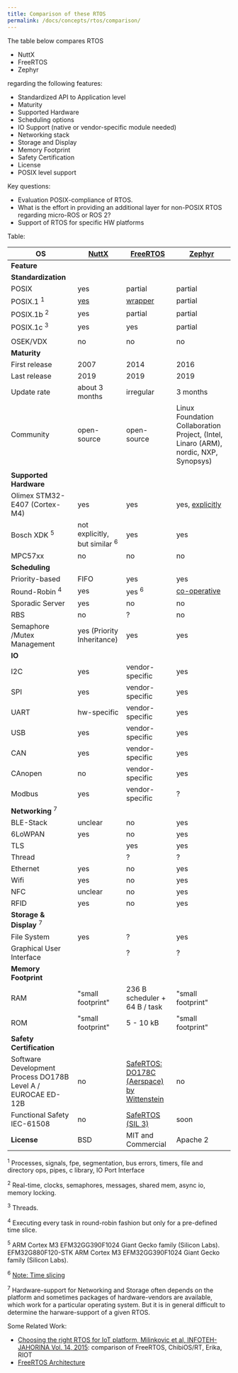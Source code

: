 ```yaml
---
title: Comparison of these RTOS
permalink: /docs/concepts/rtos/comparison/
---
```


The table below compares RTOS 
* NuttX
* FreeRTOS
* Zephyr

regarding the following features:
* Standardized API to Application level
* Maturity
* Supported Hardware
* Scheduling options
* IO Support (native or vendor-specific module needed)
* Networking stack
* Storage and Display
* Memory Footprint
* Safety Certification
* License
* POSIX level support

Key questions:
* Evaluation POSIX-compliance of RTOS. 
* What is the effort in providing an additional layer for non-POSIX RTOS regarding micro-ROS or ROS 2?
* Support of RTOS for specific HW platforms

Table:

| **OS**                                                       | [NuttX](http://nuttx.org/)               | [FreeRTOS](https://sourceforge.net/projects/freertos/)                                                                   | [Zephyr](https://www.zephyrproject.org/)                                                        |
| ------------------------------------------------------------ | ---------------------------------------- | ------------------------------------------------------------------------------------------------------------------------ | ----------------------------------------------------------------------------------------------- |
| **Feature**                                                  |                                          |                                                                                                                          |                                                                                                 |
| **Standardization**                                          |                                          |                                                                                                                          |                                                                                                 |
| POSIX                                                        | yes                                      | partial                                                                                                                  | partial                                                                                         |
| POSIX.1 <sup>1</sup>                                         | [yes](http://nuttx.org/)                 | [wrapper](https://interactive.freertos.org/hc/en-us/community/posts/210029046-POSIX-Wrapper-for-FreeRTOS)                | partial                                                                                         |
| POSIX.1b <sup>2</sup>                                        | yes                                      | partial                                                                                                                  | partial                                                                                         |
| POSIX.1c <sup>3</sup>                                        | yes                                      | yes                                                                                                                      | partial                                                                                         |
|                                                              |                                          |                                                                                                                          |                                                                                                 |
| OSEK/VDX                                                     | no                                       | no                                                                                                                       | no                                                                                              |
| **Maturity**                                                 |                                          |                                                                                                                          |                                                                                                 |
| First release                                                | 2007                                     | 2014                                                                                                                     | 2016                                                                                            |
| Last release                                                 | 2019                                     | 2019                                                                                                                     | 2019                                                                                            |
| Update rate                                                  | about 3 months                           | irregular                                                                                                                | 3 months                                                                                        |
| Community                                                    | open-source                              | open-source                                                                                                              | Linux Foundation Collaboration Project, (Intel, Linaro (ARM), nordic, NXP, Synopsys)            |
|                                                              |                                          |                                                                                                                          |                                                                                                 |
| **Supported Hardware**                                       |                                          |                                                                                                                          |                                                                                                 |
| Olimex STM32-E407 (Cortex-M4)                                | yes                                      | yes                                                                                                                      | yes, [explicitly](https://docs.zephyrproject.org/latest/reference/kernel/scheduling/index.html) |
| Bosch XDK <sup>5</sup>                                       | not explicitly, but similar <sup>6</sup> | yes                                                                                                                      | yes                                                                                             |
| MPC57xx                                                      | no                                       | no                                                                                                                       | no                                                                                              |
| **Scheduling**                                               |                                          |                                                                                                                          |                                                                                                 |
| Priority-based                                               | FIFO                                     | yes                                                                                                                      | yes                                                                                             |
| Round-Robin <sup>4</sup>                                     | yes                                      | yes <sup>6</sup>                                                                                                         | [co-operative](https://docs.zephyrproject.org/latest/reference/kernel/scheduling/index.html)    |
| Sporadic Server                                              | yes                                      | no                                                                                                                       | no                                                                                              |
| RBS                                                          | no                                       | ?                                                                                                                        | no                                                                                              |
| Semaphore /Mutex Management                                  | yes (Priority Inheritance)               | yes                                                                                                                      | yes                                                                                             |
| **IO**                                                       |                                          |                                                                                                                          |                                                                                                 |
| I2C                                                          | yes                                      | vendor-specific                                                                                                          | yes                                                                                             |
| SPI                                                          | yes                                      | vendor-specific                                                                                                          | yes                                                                                             |
| UART                                                         | hw-specific                              | vendor-specific                                                                                                          | yes                                                                                             |
| USB                                                          | yes                                      | vendor-specific                                                                                                          | yes                                                                                             |
| CAN                                                          | yes                                      | vendor-specific                                                                                                          | yes                                                                                             |
| CAnopen                                                      | no                                       | vendor-specific                                                                                                          | yes                                                                                             |
| Modbus                                                       | yes                                      | vendor-specific                                                                                                          | ?                                                                                               |
| **Networking** <sup>7</sup>                                  |                                          |                                                                                                                          |                                                                                                 |
| BLE-Stack                                                    | unclear                                  | no                                                                                                                       | yes                                                                                             |
| 6LoWPAN                                                      | yes                                      | no                                                                                                                       | yes                                                                                             |
| TLS                                                          |                                          | yes                                                                                                                      | yes                                                                                             |
| Thread                                                       |                                          | ?                                                                                                                        | ?                                                                                               |
| Ethernet                                                     | yes                                      | no                                                                                                                       | yes                                                                                             |
| Wifi                                                         | yes                                      | no                                                                                                                       | yes                                                                                             |
| NFC                                                          | unclear                                  | no                                                                                                                       | yes                                                                                             |
| RFID                                                         | yes                                      | no                                                                                                                       | yes                                                                                             |
| **Storage & Display** <sup>7</sup>                           |                                          |                                                                                                                          |                                                                                                 |
| File System                                                  | yes                                      | ?                                                                                                                        | yes                                                                                             |
| Graphical User Interface                                     |                                          | ?                                                                                                                        | ?                                                                                               |
| **Memory Footprint**                                         |                                          |                                                                                                                          |                                                                                                 |
| RAM                                                          | "small footprint"                        | 236 B scheduler + 64 B / task                                                                                            | "small footprint"                                                                               |
| ROM                                                          | "small footprint"                        | 5 - 10 kB                                                                                                                | "small footprint"                                                                               |
| **Safety Certification**                                     |                                          |                                                                                                                          |                                                                                                 |
| Software Development Process DO178B Level A / EUROCAE ED-12B | no                                       | [SafeRTOS: DO178C (Aerspace) by Wittenstein](https://www.highintegritysystems.com/safertos/certification-and-standards/) | no                                                                                              |
| Functional Safety IEC-61508                                  | no                                       | [SafeRTOS (SIL 3)](https://www.freertos.org/FreeRTOS-Plus/Safety_Critical_Certified/SafeRTOS.shtml)                      | soon                                                                                            |
| **License**                                                  | BSD                                      | MIT and Commercial                                                                                                       | Apache 2                                                                                        |

<sup>1</sup> Processes, signals, fpe, segmentation, bus errors, timers, file and directory ops, pipes, c library, IO Port Interface

<sup>2</sup> Real-time, clocks, semaphores, messages, shared mem, async io, memory locking.

<sup>3</sup> Threads.

<sup>4</sup> Executing every task in round-robin fashion but only for a pre-defined time slice.

<sup>5</sup> ARM Cortex M3 EFM32GG390F1024 Giant Gecko family (Silicon Labs). EFM32G880F120-STK ARM Cortex M3 EFM32GG390F1024 Giant Gecko family (Silicon Labs).

<sup>6</sup> [Note: Time slicing](https://www.freertos.org/Documentation/161204_Mastering_the_FreeRTOS_Real_Time_Kernel-A_Hands-On_Tutorial_Guide.pdf)

<sup>7</sup> Hardware-support for Networking and Storage often depends on the platform and sometimes packages of hardware-vendors are available, which work for a particular operating system. But it is in general difficult to determine the harware-support of a given RTOS.

Some Related Work:
* [Choosing the right RTOS for IoT platform, Milinkovic et al, INFOTEH-JAHORINA Vol. 14, 2015](http://infoteh.rs.ba/zbornik/2015/radovi/RSS-2/RSS-2-2.pdf): comparison of FreeRTOS, ChibiOS/RT, Erika, RIOT
* [FreeRTOS Architecture](https://www.freertos.org/)